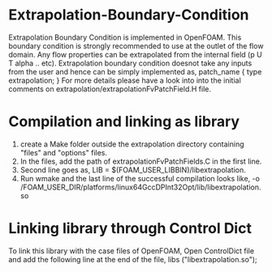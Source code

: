 # Extrapolation-Boundary-Condition
Extrapolation Boundary Condition is implemented in OpenFOAM. This boundary condition is strongly recommended to use at the outlet of the flow domain. Any flow properties can be extrapolated from the internal field (p U T alpha .. etc).
Extrapolation boundary condition doesnot take any inputs from the user and hence can be simply implemented as,
patch_name
{
  type      extrapolation;
}
For more details please have a look into into the initial comments on extrapolation/extrapolationFvPatchField.H file.

# Compilation and linking as library
1. create a Make folder outside the extrapolation directory containing "files" and "options" files.
2. In the files, add the path of extrapolationFvPatchFields.C in the first line.
3. Second line goes as, LIB = $(FOAM_USER_LIBBIN)/libextrapolation.
4. Run wmake and the last line of the successful compilation looks like, -o /FOAM_USER_DIR/platforms/linux64GccDPInt32Opt/lib/libextrapolation.so

# Linking library through Control Dict
To link this library with the case files of OpenFOAM, Open ControlDict file and add the following line at the end of the file,
libs ("libextrapolation.so");
